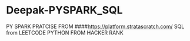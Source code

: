 # Deepak-PYSPARK_SQL
PY SPARK PRATCISE FROM ####https://platform.stratascratch.com/
SQL from LEETCODE
PYTHON FROM HACKER RANK
